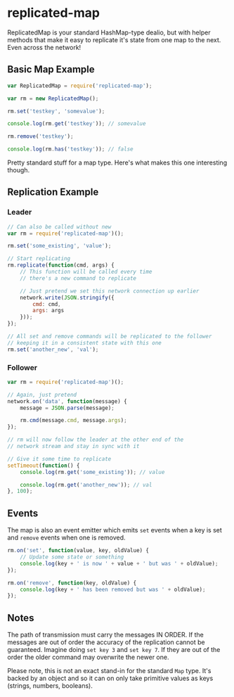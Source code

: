 # replicated-map

ReplicatedMap is your standard HashMap-type dealio, but with helper methods that make it easy to replicate it's state from one map to the next. Even across the network!


## Basic Map Example

```javascript
var ReplicatedMap = require('replicated-map');

var rm = new ReplicatedMap();

rm.set('testkey', 'somevalue');

console.log(rm.get('testkey')); // somevalue

rm.remove('testkey');

console.log(rm.has('testkey')); // false
```

Pretty standard stuff for a map type. Here's what makes this one interesting though.


## Replication Example

### Leader

```javascript
// Can also be called without new
var rm = require('replicated-map')();

rm.set('some_existing', 'value');

// Start replicating
rm.replicate(function(cmd, args) {
	// This function will be called every time
	// there's a new command to replicate

	// Just pretend we set this network connection up earlier
	network.write(JSON.stringify({
		cmd: cmd,
		args: args
	}));
});

// All set and remove commands will be replicated to the follower
// keeping it in a consistent state with this one
rm.set('another_new', 'val');
```

### Follower

```javascript
var rm = require('replicated-map')();

// Again, just pretend
network.on('data', function(message) {
	message = JSON.parse(message);

	rm.cmd(message.cmd, message.args);
});

// rm will now follow the leader at the other end of the
// network stream and stay in sync with it

// Give it some time to replicate
setTimeout(function() {
	console.log(rm.get('some_existing')); // value

	console.log(rm.get('another_new')); // val
}, 100);
```


## Events

The map is also an event emitter which emits `set` events when a key is set and `remove` events when one is removed.

```javascript
rm.on('set', function(value, key, oldValue) {
	// Update some state or something
	console.log(key + ' is now ' + value + ' but was ' + oldValue);
});

rm.on('remove', function(key, oldValue) {
	console.log(key + ' has been removed but was ' + oldValue);
});
```


## Notes

The path of transmission must carry the messages IN ORDER. If the messages are out of order the accuracy of the replication cannot be guaranteed. Imagine doing `set key 3` and `set key 7`. If they are out of the order the older command may overwrite the newer one.

Please note, this is not an exact stand-in for the standard `Map` type. It's backed by an object and so it can on only take primitive values as keys (strings, numbers, booleans).
